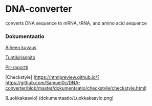 # DNA-converter

converts DNA sequence to mRNA, tRNA, and amino acid sequence

### Dokumentaatio

[Aiheen kuvaus](dokumentaatio/aihemaarittely.md)

[Tuntikirjanpito](dokumentaatio/tuntikirjanpito.md)

[Pit-raportti](https://htmlpreview.github.io/?https://github.com/Samuel0c/DNA-converter/blob/master/dokumentaatio/pit-reports/201702102016/index.html)

[Checkstyle] (https://htmlpreview.github.io/?https://github.com/Samuel0c/DNA-converter/blob/master/dokumentaatio/checkstyle/checkstyle.html)

[Luokkakaavio] (dokumentaatio/Luokkakaavio.png)


